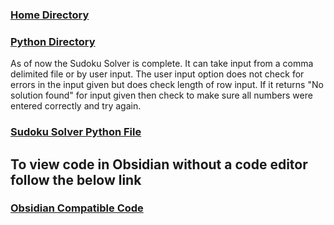 ### [Home Directory](/CodeLanguages/ReadMe.md)

### [Python Directory](/CodeLanguages/Python/PythonContents.md)

As of now the Sudoku Solver is complete. It can take input from a comma delimited file or by user input. The user input option does not check for errors in the input given but does check length of row input. 
If it returns "No solution found" for input given then check to make sure all numbers were entered correctly and try again. 
### [Sudoku Solver Python File](sudokuSolver.py)

## To view code in Obsidian without a code editor follow the below link

### [Obsidian Compatible Code](sudokuSolverCode.md)